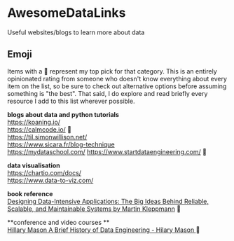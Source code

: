# AwesomeDataLinks
Useful websites/blogs to learn more about data 

## Emoji
Items with a 🌟 represent my top pick for that category. This is an entirely opinionated rating from someone who doesn't know everything about every item on the list, so be sure to check out alternative options before assuming something is "the best". That said, I do explore and read briefly every resource I add to this list wherever possible.

**blogs about data and python tutorials**  
https://koaning.io/     
https://calmcode.io/     🌟   
https://til.simonwillison.net/    
https://www.sicara.fr/blog-technique  
https://mydataschool.com/
https://www.startdataengineering.com/  🌟  

**data visualisation**   
https://chartio.com/docs/  
https://www.data-to-viz.com/  

**book reference**  
[ Designing Data-Intensive Applications: The Big Ideas Behind Reliable, Scalable, and Maintainable Systems 
by Martin Kleppmann](https://github.com/ms2ag16/Books/blob/master/Designing%20Data-Intensive%20Applications%20-%20Martin%20Kleppmann.pdf) 🌟    


**conference and video courses **   
[Hillary Mason A Brief History of Data Engineering - Hilary Mason ](https://www.youtube.com/watch?v=wigd8eJeeFY&t=1729s)  🌟
